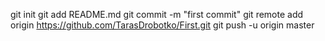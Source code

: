 
git init
git add README.md
git commit -m "first commit"
git remote add origin https://github.com/TarasDrobotko/First.git
git push -u origin master
